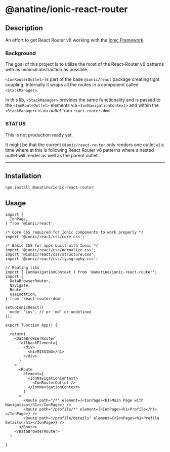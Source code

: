 # @anatine/ionic-react-router

## Description

An effort to get React Router v6 working with the [Ionic Framework](https://ionicframework.com/docs/react/navigation)

### Background

The goal of this project is to utilize the most of the React-Router v6 patterns with as minimal abstraction as possible.

`<IonRouterOutlet>` is part of the base `@ionic/react` package creating tight coupling. Internally it wraps all the routes in a component called `<StackManager>`.

In this lib, `<StackManager>` provides the same functionality and is passed to the `<IonRouteOutlet>` elements via `<IonNavigationContext>` and within the `<StackManager>` is an _outlet_ from `react-router-dom`

### STATUS

This is not production ready yet.

It might be that the current `@ionic/react-router` only renders one outlet at a time where at this is following React Router v6 patterns where a nested outlet will render as well as the parent outlet.

---

## Installation

```shell
npm install @anatine/ionic-react-router
```

## Usage

```tsx
import {
  IonPage,
} from '@ionic/react';

/* Core CSS required for Ionic components to work properly */
import '@ionic/react/css/core.css';

/* Basic CSS for apps built with Ionic */
import '@ionic/react/css/normalize.css';
import '@ionic/react/css/structure.css';
import '@ionic/react/css/typography.css';

// Routing libs
import { IonNavigationContext } from '@anatine/ionic-react-router';
import {
  DataBrowserRouter,
  Navigate,
  Route,
  useLocation,
} from 'react-router-dom';

setupIonicReact({
  mode: 'ios', // or 'md' or undefined
});

export function App() {

  return(
    <DataBrowserRouter
      fallbackElement={
        <div>
          <h1>MISSING</h1>
        </div>
      }
    >
      <Route
        element={
          <IonNavigationContext>
            <IonRouterOutlet />
          </IonNavigationContext>
        }
      >
        <Route path="/*" element={<IonPage><h1>Main Page with Navigation</h1></IonPage>} />
        <Route path="/profile/*" element={<IonPage><h1>Profile</h1></IonPage>} />
        <Route path="/profile/details" element={<IonPage><h1>Profile Details</h1></IonPage>} />
      </Route>
    </DataBrowserRouter>
  )

}

```
